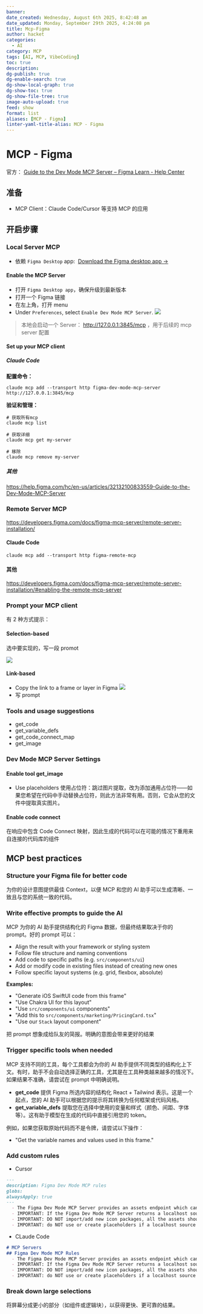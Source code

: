 ```yaml
---
banner: 
date_created: Wednesday, August 6th 2025, 8:42:48 am
date_updated: Monday, September 29th 2025, 4:24:08 pm
title: Mcp-Figma
author: hacket
categories:
  - AI
category: MCP
tags: [AI, MCP, VibeCoding]
toc: true
description: 
dg-publish: true
dg-enable-search: true
dg-show-local-graph: true
dg-show-toc: true
dg-show-file-tree: true
image-auto-upload: true
feed: show
format: list
aliases: [MCP - Figma]
linter-yaml-title-alias: MCP - Figma
---
```


# MCP - Figma

官方： [Guide to the Dev Mode MCP Server – Figma Learn - Help Center](https://help.figma.com/hc/en-us/articles/32132100833559-Guide-to-the-Dev-Mode-MCP-Server)

## 准备

- MCP Client：Claude Code/Cursor 等支持 MCP 的应用

## 开启步骤

### Local Server MCP

- 依赖 `Figma Desktop` app:  [Download the Figma desktop app →](https://www.figma.com/downloads/)

#### Enable the MCP Server

- 打开 `Figma Desktop app`，确保升级到最新版本
- 打开一个 Figma 链接
- 在左上角，打开 menu
- Under `Preferences`, select `Enable Dev Mode MCP Server`.
![](https://help.figma.com/hc/article_attachments/33880427925271)

> 本地会启动一个 Server： <http://127.0.0.1:3845/mcp> ，用于后续的 mcp server 配置

#### Set up your MCP client

##### Claude Code

**配置命令：**

```shell
claude mcp add --transport http figma-dev-mode-mcp-server http://127.0.0.1:3845/mcp
```

**验证和管理：**

```shell
# 获取所有mcp
claude mcp list

# 获取详细
claude mcp get my-server

# 移除
claude mcp remove my-server
```

##### 其他

<https://help.figma.com/hc/en-us/articles/32132100833559-Guide-to-the-Dev-Mode-MCP-Server>

### Remote Server MCP

<https://developers.figma.com/docs/figma-mcp-server/remote-server-installation/>

#### Claude Code

```shell
claude mcp add --transport http figma-remote-mcp
```

#### 其他

<https://developers.figma.com/docs/figma-mcp-server/remote-server-installation/#enabling-the-remote-mcp-server>

### Prompt your MCP client

有 2 种方式提示：

#### Selection-based

选中要实现的，写一段 promot

![](https://help.figma.com/hc/article_attachments/32209690330263)

#### Link-based

- Copy the link to a frame or layer in Figma
![](https://help.figma.com/hc/article_attachments/32209690331799)
- 写 prompt

### Tools and usage suggestions

- get_code
- get_variable_defs
- get_code_connect_map
- get_image

### Dev Mode MCP Server Settings

#### Enable tool get_image

- Use placeholders
使用占位符：跳过图片提取，改为添加通用占位符——如果您希望在代码中手动替换占位符，则此方法非常有用。否则，它会从您的文件中提取真实图片。

#### Enable code connect

在响应中包含 Code Connect 映射，因此生成的代码可以在可能的情况下重用来自连接的代码库的组件

## MCP best practices

### Structure your Figma file for better code

为你的设计意图提供最佳 Context，以便 MCP 和您的 AI 助手可以生成清晰、一致且与您的系统一致的代码。

### Write effective prompts to guide the AI

MCP 为你的 AI 助手提供结构化的 Figma 数据，但最终结果取决于你的 prompt。好的 prompt 可以：

- Align the result with your framework or styling system
- Follow file structure and naming conventions
- Add code to specific paths (e.g. `src/components/ui`)
- Add or modify code in existing files instead of creating new ones
- Follow specific layout systems (e.g. grid, flexbox, absolute)

**Examples:**
- "Generate iOS SwiftUI code from this frame"
- "Use Chakra UI for this layout"
- "Use `src/components/ui` components"
- "Add this to `src/components/marketing/PricingCard.tsx`"
- "Use our `Stack` layout component"

把 prompt 想象成给队友的简报。明确的意图会带来更好的结果

### Trigger specific tools when needed

MCP 支持不同的工具，每个工具都会为你的 AI 助手提供不同类型的结构化上下文。有时，助手不会自动选择正确的工具，尤其是在工具种类越来越多的情况下。如果结果不准确，请尝试在 prompt 中明确说明。

- **get_code** 提供 Figma 所选内容的结构化 React + Tailwind 表示。这是一个起点，您的 AI 助手可以根据您的提示将其转换为任何框架或代码风格。
- **get_variable_defs** 提取您在选择中使用的变量和样式（颜色、间距、字体等）。这有助于模型在生成的代码中直接引用您的 token。

例如，如果您获取原始代码而不是令牌，请尝试以下操作：

- "Get the variable names and values used in this frame."

### Add custom rules

- Cursor

```markdown
---
description: Figma Dev Mode MCP rules
globs: 
alwaysApply: true
---
  - The Figma Dev Mode MCP Server provides an assets endpoint which can serve image and SVG assets
  - IMPORTANT: If the Figma Dev Mode MCP Server returns a localhost source for an image or an SVG, use that image or SVG source directly
  - IMPORTANT: DO NOT import/add new icon packages, all the assets should be in the Figma payload
  - IMPORTANT: do NOT use or create placeholders if a localhost source is provided
```

- CLaude Code

```markdown
# MCP Servers
## Figma Dev Mode MCP Rules
  - The Figma Dev Mode MCP Server provides an assets endpoint which can serve image and SVG assets
  - IMPORTANT: If the Figma Dev Mode MCP Server returns a localhost source for an image or an SVG, use that image or SVG source directly
  - IMPORTANT: DO NOT import/add new icon packages, all the assets should be in the Figma payload
  - IMPORTANT: do NOT use or create placeholders if a localhost source is provided
```

### Break down large selections

将屏幕分成更小的部分（如组件或逻辑块），以获得更快、更可靠的结果。
